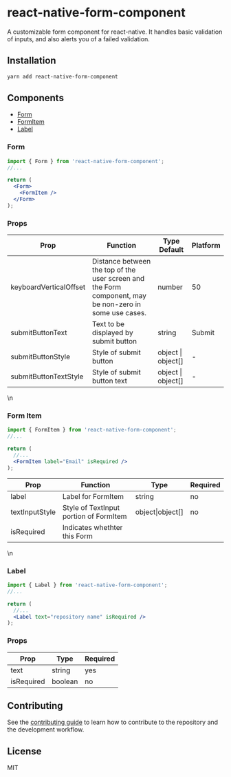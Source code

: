 # react-native-form-component

A customizable form component for react-native. It handles basic validation of inputs, and also alerts you of a failed validation.

## Installation

```sh
yarn add react-native-form-component
```

## Components

- [Form](#form)
- [FormItem](#form-item)
- [Label](#label)

### Form

```jsx
import { Form } from 'react-native-form-component';
//...

return (
  <Form>
    <FormItem />
  </Form>
);
```

### Props

| Prop                   | Function                                                                                               | Type Default       | Platform |
| ---------------------- | ------------------------------------------------------------------------------------------------------ | ------------------ | -------- |
| keyboardVerticalOffset | Distance between the top of the user screen and the Form component, may be non-zero in some use cases. | number             | 50       | iOS |
| submitButtonText       | Text to be displayed by submit button                                                                  | string             | Submit   | All |
| submitButtonStyle      | Style of submit button                                                                                 | object \| object[] | -        | All |
| submitButtonTextStyle  | Style of submit button text                                                                            | object \| object[] | -        | All |

\n

### Form Item

```jsx
import { FormItem } from 'react-native-form-component';
//...

return (
  //...
  <FormItem label="Email" isRequired />
);
```

| Prop           | Function                               | Type             | Required |
| -------------- | -------------------------------------- | ---------------- | -------- |
| label          | Label for FormItem                     | string           | no       |
| textInputStyle | Style of TextInput portion of FormItem | object\|object[] | no       |
| isRequired     | Indicates whethter this Form           |

\n

### Label

```jsx
import { Label } from 'react-native-form-component';
//...

return (
  //...
  <Label text="repository name" isRequired />
);
```

### Props

| Prop       | Type    | Required |
| ---------- | ------- | -------- |
| text       | string  | yes      |
| isRequired | boolean | no       |

## Contributing

See the [contributing guide](CONTRIBUTING.md) to learn how to contribute to the repository and the development workflow.

## License

MIT
